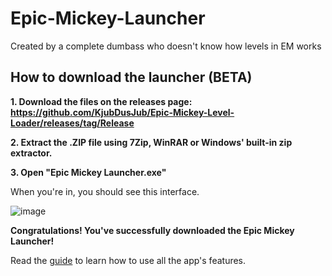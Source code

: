 
# Epic-Mickey-Launcher

Created by a complete dumbass who doesn't know how levels in EM works
  

## How to download the launcher (BETA)

  
**1. Download the files on the releases page: https://github.com/KjubDusJub/Epic-Mickey-Level-Loader/releases/tag/Release**

  

**2. Extract the .ZIP file using 7Zip, WinRAR or Windows' built-in zip extractor.**

  

**3. Open "Epic Mickey Launcher.exe"**

  

When you're in, you should see this interface.



![image](https://user-images.githubusercontent.com/83473579/161360097-51f18eb0-af26-4ca0-ab9d-65da2b459831.png)



**Congratulations! You've successfully downloaded the Epic Mickey Launcher!**


Read the <a href="https://KjubDusJub.github.io/Epic-Mickey-Launcher/">guide</a> to learn how to use all the app's features.
